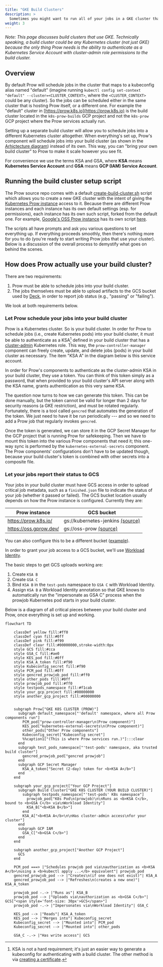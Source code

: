 ```yaml
---
title: "GKE Build Clusters"
description: >
  Sometimes you might want to run all of your jobs in a GKE cluster that is separate from Prow (perhaps running in your own GCP project). What you need is a dedicated "build cluster".
weight: 3
---
```


*Note: This page discusses build clusters that use GKE. Technically speaking, a
build cluster could be any Kubernetes cluster (not just GKE) because the only
thing Prow needs is the ability to authenticate as a Kubernetes Service Account
with cluster-admin role permissions to the build cluster.*

## Overview

By default Prow will schedule jobs in the cluster that maps to a kubeconfig
alias named "default" (imagine running `kubectl config set-context "default"
--cluster=<CLUSTER_CONTEXT>`, where the `<CLUSTER_CONTEXT>` could be any
cluster). So the jobs can be scheduled either in the same cluster that is
hosting Prow itself, or a different one. For example the "default" cluster
in [https://prow.k8s.io](https://prow.k8s.io) is the build cluster located in
the `k8s-prow-builds` GCP project and not the `k8s-prow` GCP project where the
Prow services actually run.

Setting up a separate build cluster will allow you to schedule jobs
into a different Kubernetes cluster altogether. When everything's set up, Prow's
component will schedule jobs into your build cluster (as shown in the
[Arhictecture diagram](../overview/architecture)) instead of its own. This way,
you can "bring your own build cluster" to Prow to make it scale however you see
fit.

For convenience we use the terms KSA and GSA, where **KSA** means **Kubernetes
Service Account** and **GSA** means **GCP (IAM) Service Account**.

## Running the build cluster setup script

The Prow source repo comes with a default
[create-build-cluster.sh](https://github.com/kubernetes/test-infra/blob/master/prow/create-build-cluster.sh)
script which allows you to create a new GKE cluster with the intent of giving
the [Kubernetes Prow instance](https://prow.k8s.io) access to it. Because there
are different Prow instances and each instance has its own default settings
(esp. for permissions), each instance has its own such script, forked from the
default one. For example, [Google's OSS Prow instance](https://oss.gprow.dev)
has its own script
[here](https://github.com/GoogleCloudPlatform/oss-test-infra/blob/master/prow/oss/create-build-cluster.sh).

The scripts all have prompts and ask you various questions to set everything up.
If everything proceeds smoothly, then there's nothing more for you to do (you're
ready to start writing Prow jobs that use your cluster). Below is a discussion
of the overall process to demystify what goes on behind the scenes.

## How does Prow actually use your build cluster?

There are two requirements:

1. Prow must be able to schedule jobs into your build cluster.
2. The jobs themselves must be able to upload artifacts to the GCS bucket used
by [Deck](../components/deck), in order to report job status (e.g., "passing" or
"failing").

We look at both requirements below.

### Let Prow schedule your jobs into your build cluster

Prow is a Kubernetes cluster. So is your build cluster. In order for Prow to
schedule jobs (i.e., create Kubernetes pods) into your build cluster, it must be
able to authenticate as a KSA[^1] defined in your build cluster that has a
[cluster-admin](https://kubernetes.io/docs/reference/access-authn-authz/rbac/#user-facing-roles)
Kubernetes role. This way, the `prow-controller-manager` component can
freely create, update, and delete jobs (pods) in your build cluster as
necessary. The item "KSA A" in the diagram below is this service account.

In order for Prow's components to authenticate as the cluster-admin KSA in your
build cluster, they use a token. You can think of this token simply as a
password, that when provided to your build cluster's API server along with the
KSA name, grants authentication as this very same KSA.

The question now turns to how we can generate this token. This can be done
manually, but the token cannot be valid for longer than 2 days for security
reasons (a GKE restriction), and must be rotated regularly. Fortunately, there
is a tool called `gencred` that automates the generation of the token. We just
need to have it be run periodically --- and so we need to add a Prow job that
regularly invokes `gencred`.

Once the token is generated, we can store it in the GCP Secret Manager for the
GCP project that is running Prow for safekeeping. Then we have to mount this
token into the various Prow components that need it; this one-way sync is
performed by the `kubernetes-external-secrets` component. The Prow components'
configurations don't have to be updated though, because your build cluster's
token is combined with other secrets into a composite file.

### Let your jobs report their status to GCS

Your jobs in your build cluster must have GCS access in order to upload critical
job metadata, such as a `finished.json` file to indicate the status of your job
(whether it passed or failed). The GCS bucket location usually depends on how
the Prow instance is configured. Currently they are:

| Prow instance          | GCS bucket                            |
|------------------------|---------------------------------------|
| https://prow.k8s.io/   | gs://kubernetes-jenkins [(source)][1] |
| https://oss.gprow.dev/ | gs://oss-prow [(source)][2]           |

You can also configure this to be a different bucket ([example](https://github.com/GoogleCloudPlatform/oss-test-infra/blob/d46723826c93a03f1d6e30d603bd5d0b0f723212/prow/oss/config.yaml#L138)).

In order to grant your job access to a GCS bucket, we'll use [Workload
Identity](https://cloud.google.com/kubernetes-engine/docs/how-to/workload-identity).

The basic steps to get GCS uploads working are:

1. Create `KSA B`
2. Create `GSA C`
3. Bind `KSA B` in the `test-pods` namespace to `GSA C` with Workload Identity.
4. Assign `KSA B` a Workload Identity annotation so that GKE knows to
   automatically run the "impersonate as GSA C" process when the prowjob
   Kubernetes pod starts in your build cluster.
   
Below is a diagram of all critical pieces between your build cluster and Prow,
once everything is set up and working.

```mermaid
flowchart TD

    classDef yellow fill:#ff0
    classDef cyan fill:#0ff
    classDef pink fill:#f99
    classDef clear fill:#00000000,stroke-width:0px
    style GCS fill:#cca
    style GSA_C fill:#ae0
    style KES_pod fill:#0ff
    style KSA_A_token fill:#f90
    style Kubeconfig_secret fill:#f90
    style PCM_pod fill:#0ff
    style gencred_prowjob_pod fill:#ff0
    style other_pods fill:#0ff
    style prowjob_pod fill:#ff0
    style testpods_namespace fill:#f1cab
    style your_gcp_project fill:#00000000
    style another_gcp_project fill:#00000000
    
    
    subgraph Prow["GKE K8S CLUSTER (PROW)"]
      subgraph default_namespace["'default' namespace, where all Prow components run"]
        PCM_pod["prow-controller-manager\n(Prow component)"]
        KES_pod["kubernetes-external-secrets\n(Prow component)"]
        other_pods["Other Prow components"]
        Kubeconfig_secret["Kubeconfig secret"]
        %%caption1["(This is where Prow services run.)"]:::clear
      end
      subgraph test_pods_namespace["'test-pods' namespace, aka trusted build cluster"]
        gencred_prowjob_pod["gencred prowjob"]
      end
      subgraph GCP Secret Manager
        KSA_A_token["Secret (2-day) token for <b>KSA A</b>"]
      end
    end
    
    subgraph your_gcp_project["Your GCP Project"]
      subgraph Build Cluster["GKE K8S CLUSTER (YOUR BUILD CLUSTER)"]
        subgraph testpods_namespace["'test-pods' K8s namespace"]
          prowjob_pod["K8s Pod\n(prowjob)\n\nRuns as <b>KSA C</b>, bound to <b>GSA C</b> via\nWorkload Identity"]
          KSA_B["<b>KSA B</b>"]
        end
        KSA_A["<b>KSA A</b>\n\nHas cluster-admin access\nfor your cluster"]
      end
      subgraph GCP IAM
        GSA_C["<b>GSA C</b>"]
      end
    end

    subgraph another_gcp_project["Another GCP Project"]
      GCS
    end

    PCM_pod ===> |"Schedules prowjob pod via\nauthorization as <b>KSA A</b>\nusing a <b>kubectl apply ...</b> equivalent"| prowjob_pod
    gencred_prowjob_pod --> |"Creates\n(if one does not exist)"| KSA_A
    gencred_prowjob_pod --> |"Refreshes\n(creates a new one)"| KSA_A_token

    prowjob_pod -.-> |"Runs as"| KSA_B 
    prowjob_pod --> |"Uploads via\nauthorization as <b>GSA C</b>"| GCS["<span style='font-size: 30px'>GCS</span>"]
    prowjob_pod -.-> |"Impersonates via\nWorkload Identity"| GSA_C
    
    KES_pod --> |"Reads"| KSA_A_token 
    KES_pod --> |"Merges into"| Kubeconfig_secret
    Kubeconfig_secret --> |"Mounted into"| PCM_pod
    Kubeconfig_secret --> |"Mounted into"| other_pods

    GSA_C -.-> |"Has write access"| GCS
```

[1]: https://github.com/kubernetes/test-infra/blob/6cea13a32eaa2de93d4c455fdc1e0585de9d7dd5/config/prow/config.yaml#L19
[2]: https://github.com/GoogleCloudPlatform/oss-test-infra/blob/cd6e6b4d391209be8d27f75700bcde227d6800e5/prow/oss/config.yaml#L124

[^1]: KSA is not a hard requirement; it's just an easier way to generate a kubeconfig for authenticating with a build cluster. The other method is via [creating a certificate](https://github.com/kubernetes/test-infra/blob/408f66a2a9199fbcaafc55aa35f72a49a06da26c/gencred/cmd/gencred/main.go#L236).
